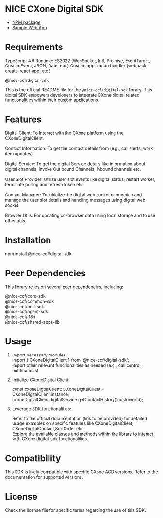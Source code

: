 # NICE CXone Digital SDK

*  [NPM package](https://www.npmjs.com/package/@nice-ccf/acd-sdk)
*  [Sample Web App](https://github.com/nice-cxone/webapp-acd-cxagent-sdk-consumer)

# Requirements

TypeScript 4.9
Runtime: ES2022 (WebSocket, Intl, Promise, EventTarget, CustomEvent, JSON, Date, etc.)
Custom application bundler (webpack, create-react-app, etc.)

@nice-ccf/digital-sdk

This is the official README file for the `@nice-ccf/digital-sdk` library. This digital SDK empowers developers to integrate CXone digital related functionalities within their custom applications.

# Features

Digital Client: To Interact with the CXone platform using the CXoneDigitalClient.
<br/><br />
Contact Information: To get the contact details from  (e.g., call alerts, work item updates).
<br/><br />
Digital Service: To get the digital Service details like information about digital channels, invoke Out bound Channels, inbound channels etc.
<br/><br />
User Slot Provider: Utilize user slot events like digital status, restart worker, terminate polling and refresh token etc.
<br/><br />
Contact Manager: To initialize the digital web socket connection and manage the user slot details and handling messages using digital web socket.
<br/><br />
Browser Utils: For updating co-browser data using local storage and to use other utils. 


# Installation

npm install @nice-ccf/digital-sdk

# Peer Dependencies
This library relies on several peer dependencies, including:

@nice-ccf/core-sdk <br/>
@nice-ccf/common-sdk<br />
@nice-ccf/acd-sdk<br />
@nice-ccf/agent-sdk<br />
@nice-ccf/i18n<br />
@nice-ccf/shared-apps-lib<br />

# Usage

1. Import necessary modules:<br />
   import { CXoneDigitalClient } from '@nice-ccf/digital-sdk';<br />
   Import other relevant functionalities as needed (e.g., call control, notifications)

2. Initialize CXoneDigital Client:<br />

   const cxoneDigtialClient: CXoneDigitalClient = CXoneDigitalClient.instance;<br />
   cxoneDigtialClient.digitalService.getContactHistory('customerId); 

3. Leverage SDK functionalities:<br />

    Refer to the official documentation (link to be provided) for detailed usage examples on specific features like CXoneDigitalClient, CXoneDigitalContact,SortOrder etc.<br />
    Explore the available classes and methods within the library to interact with CXone digital-sdk functionalities.

# Compatibility

  This SDK is likely compatible with specific CXone ACD versions. Refer to the documentation for supported versions.

# License

Check the license file for specific terms regarding the use of this SDK.